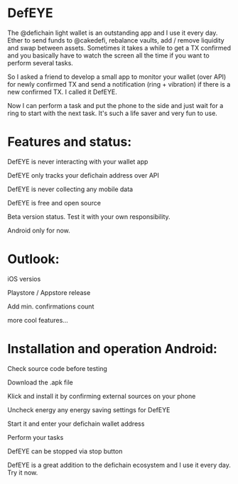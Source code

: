 # DefEYE

The @defichain light wallet is an outstanding app and I use it every day. Ether to send funds to @cakedefi, rebalance vaults, add / remove liquidity and swap between assets. Sometimes it takes a while to get a TX confirmed and you basically have to watch the screen all the time if you want to perform several tasks. 

So I asked a friend to develop a small app to monitor your wallet (over API) for newly confirmed  TX and send a notification (ring + vibration) if there is a new confirmed TX. I called it DefEYE.

Now I can perform a task and put the phone to the side and just wait for a ring to start with the next task. It's such a life saver and very fun to use.

# Features and status:

DefEYE is never interacting with your wallet app

DefEYE only tracks your defichain address over API

DefEYE is never collecting any mobile data

DefEYE is free and open source

Beta version status. Test it with your own responsibility.

Android only for now. 

# Outlook:

iOS versios

Playstore / Appstore release

Add min. confirmations count

more cool features…

# Installation and operation Android:

Check source code before testing

Download the .apk file

Klick and install it by confirming external sources on your phone

Uncheck energy any energy saving settings for DefEYE

Start it and enter your defichain wallet address

Perform your tasks 

DefEYE can be stopped via stop button 

DefEYE is a great addition to the defichain ecosystem and I use it every day. Try it now.
